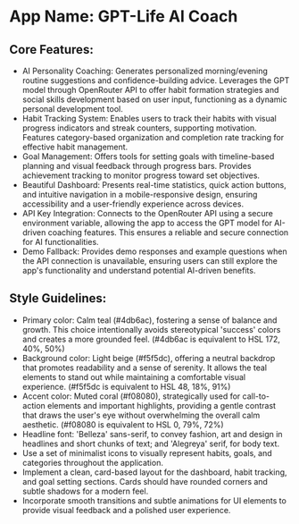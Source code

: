 # **App Name**: GPT-Life AI Coach

## Core Features:

- AI Personality Coaching: Generates personalized morning/evening routine suggestions and confidence-building advice. Leverages the GPT model through OpenRouter API to offer habit formation strategies and social skills development based on user input, functioning as a dynamic personal development tool.
- Habit Tracking System: Enables users to track their habits with visual progress indicators and streak counters, supporting motivation. Features category-based organization and completion rate tracking for effective habit management.
- Goal Management: Offers tools for setting goals with timeline-based planning and visual feedback through progress bars. Provides achievement tracking to monitor progress toward set objectives.
- Beautiful Dashboard: Presents real-time statistics, quick action buttons, and intuitive navigation in a mobile-responsive design, ensuring accessibility and a user-friendly experience across devices.
- API Key Integration: Connects to the OpenRouter API using a secure environment variable, allowing the app to access the GPT model for AI-driven coaching features. This ensures a reliable and secure connection for AI functionalities.
- Demo Fallback: Provides demo responses and example questions when the API connection is unavailable, ensuring users can still explore the app's functionality and understand potential AI-driven benefits.

## Style Guidelines:

- Primary color: Calm teal (#4db6ac), fostering a sense of balance and growth. This choice intentionally avoids stereotypical 'success' colors and creates a more grounded feel. (#4db6ac is equivalent to HSL 172, 40%, 50%)
- Background color: Light beige (#f5f5dc), offering a neutral backdrop that promotes readability and a sense of serenity. It allows the teal elements to stand out while maintaining a comfortable visual experience. (#f5f5dc is equivalent to HSL 48, 18%, 91%)
- Accent color: Muted coral (#f08080), strategically used for call-to-action elements and important highlights, providing a gentle contrast that draws the user's eye without overwhelming the overall calm aesthetic. (#f08080 is equivalent to HSL 0, 79%, 72%)
- Headline font: 'Belleza' sans-serif, to convey fashion, art and design in headlines and short chunks of text; and 'Alegreya' serif, for body text.
- Use a set of minimalist icons to visually represent habits, goals, and categories throughout the application.
- Implement a clean, card-based layout for the dashboard, habit tracking, and goal setting sections. Cards should have rounded corners and subtle shadows for a modern feel.
- Incorporate smooth transitions and subtle animations for UI elements to provide visual feedback and a polished user experience.